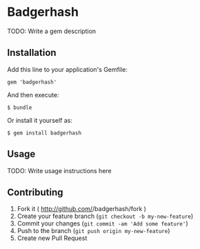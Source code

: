 # Badgerhash

TODO: Write a gem description

## Installation

Add this line to your application's Gemfile:

    gem 'badgerhash'

And then execute:

    $ bundle

Or install it yourself as:

    $ gem install badgerhash

## Usage

TODO: Write usage instructions here

## Contributing

1. Fork it ( http://github.com/<my-github-username>/badgerhash/fork )
2. Create your feature branch (`git checkout -b my-new-feature`)
3. Commit your changes (`git commit -am 'Add some feature'`)
4. Push to the branch (`git push origin my-new-feature`)
5. Create new Pull Request
